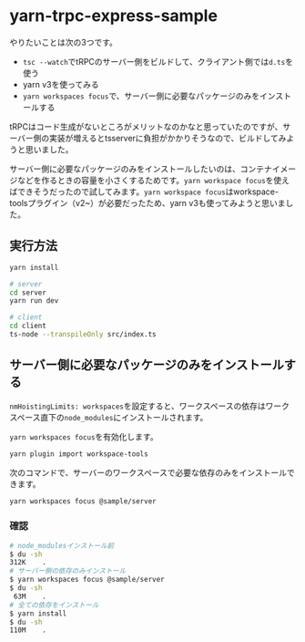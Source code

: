 # yarn-trpc-express-sample

やりたいことは次の3つです。

- `tsc --watch`でtRPCのサーバー側をビルドして、クライアント側では`d.ts`を使う
- yarn v3を使ってみる
- `yarn workspaces focus`で、サーバー側に必要なパッケージのみをインストールする

tRPCはコード生成がないところがメリットなのかなと思っていたのですが、サーバー側の実装が増えるとtsserverに負担がかかりそうなので、ビルドしてみようと思いました。

サーバー側に必要なパッケージのみをインストールしたいのは、コンテナイメージなどを作るときの容量を小さくするためです。`yarn workspace focus`を使えばできそうだったので試してみます。`yarn workspace focus`はworkspace-toolsプラグイン（v2~）が必要だったため、yarn v3も使ってみようと思いました。


## 実行方法

```bash
yarn install

# server
cd server
yarn run dev

# client
cd client
ts-node --transpileOnly src/index.ts
```

## サーバー側に必要なパッケージのみをインストールする

`nmHoistingLimits: workspaces`を設定すると、ワークスペースの依存はワークスペース直下の`node_modules`にインストールされます。

`yarn workspaces focus`を有効化します。

```bash
yarn plugin import workspace-tools
```

次のコマンドで、サーバーのワークスペースで必要な依存のみをインストールできます。

```bash
yarn workspaces focus @sample/server
```

### 確認

```bash
# node_modulesインストール前
$ du -sh
312K    .
# サーバー側の依存のみインストール
$ yarn workspaces focus @sample/server
$ du -sh
 63M    .
# 全ての依存をインストール
$ yarn install
$ du -sh
110M    .
```
